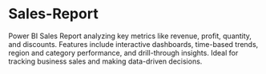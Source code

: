 # Sales-Report
Power BI Sales Report analyzing key metrics like revenue, profit, quantity, and discounts. Features include interactive dashboards, time-based trends, region and category performance, and drill-through insights. Ideal for tracking business sales and making data-driven decisions.
